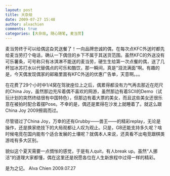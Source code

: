 ```yaml
---
layout: post
title: 大杂烩
date: 2009-07-27 15:48
author: alvachien
comments: true
categories: [大杂烩, 随心随笔, 麦当劳]
---
```

<div id="bp-5CD1AA99D25FD840_755-content">

麦当劳终于可以给偶这旮旯送餐了！一向品牌忠诚的偶，在每次点KFC外送时都先给麦当劳打个电话，确认一下偶住的乡下不属于其送货范围。虽然KFC的外送没有可乐薯条，可号称只有冰淇淋不能送的麦当劳，硬生生给第一次点餐的偶，送了几杯加冰苏打水以代替偶点的可乐和酷饮，那一瞬间，真是“泪流满面”啊。有趣的是，今天偶发现偶家的邮箱里面有KFC外送的优惠广告单，天意啊。。。

在花费了29个小时中1/4窝在驾驶座位上之后，偶累得都没有力气再去那近在咫尺的China Joy，虽然那边充斥着偶不喜欢的网游，虽然那边有着SCII的Demo（试玩计划的突然终结很有中国特色），但那边有着大票的美女，而且这些美女还很乐意在被拍时配合着摆Pose。不幸的是，偶还是累得在沙发上就睡着了。就这么跟China Joy 2009擦肩而过。

尽管错过了China Joy，万幸的还有Grubby——兽王——的精彩replay，无论是操作，还是换家绝技下的大局观都让人叹为观止。只是，GB还能支持多久呢？啥时候电竞在国内能有个适合发展的土壤呢？就偶本人来说，还真看不出电竞跟棋类游戏有多大区别。

貌似这个夏天需要一点惆怅的感觉，于是有人quit，有人break up。虽然“人挪活”的道理大家都懂，偶在这里还是祝愿各位在人生新旅程中过得一样的精彩。

是为之记。
Alva Chien
2009.07.27

</div>
